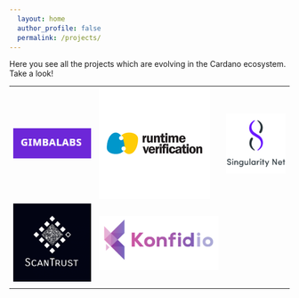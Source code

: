 ```yaml
---
  layout: home
  author_profile: false
  permalink: /projects/
---
```



Here you see all the projects which are evolving in the Cardano ecosystem.
Take a look!

<table style="width:100%">
  <tr>
    <td><a href="/projects/business/gimbalabs/"><img src="/projects/business/Logo-GimbaLabs.png" alt="Logo GimbaLabs"/></a></td>
    <td><a href="/projects/business/runtime-verification/"><img src="/projects/business/Logo-RuntimeVerification.png" alt="Logo Runtime Verification"/></a></td>
    <td><a href="/projects/business/singularity-net/"><img src="/projects/business/Logo-SingularityNET.png" alt="Logo SingularityNET"/></a></td>
  </tr>
  <tr>
    <td><a href="/projects/business/scan-trust/"><img src="/projects/business/Logo-Scantrust.png" alt="Logo ScanTrust"/></a></td>
    <td><a href="/projects/business/konfidio/"><img src="/projects/business/Logo-Konfidio.png" alt="Logo Konfidio"/></a></td>
    <td></td>
  </tr>
  <tr>
    <td></td>
    <td></td>
    <td></td>
  </tr>
</table>
